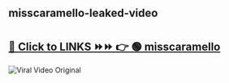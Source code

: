 
 ## misscaramello-leaked-video 

# <h2><a href="https://clipsfans.com/misscaramello&ref=git">🔗 Click to LINKS ⏩⏩ 👉 🟢 misscaramello </a></h2>

<a href="https://clipsfans.com/misscaramello&ref=git" rel="nofollow" data-target="animated-image.originalLink"><img src="https://i.ibb.co.com/xMMVF88/686577567.gif" alt="Viral Video Original" style="max-width: 100%; display: inline-block;" data-target="animated-image.originalImage"></a>

